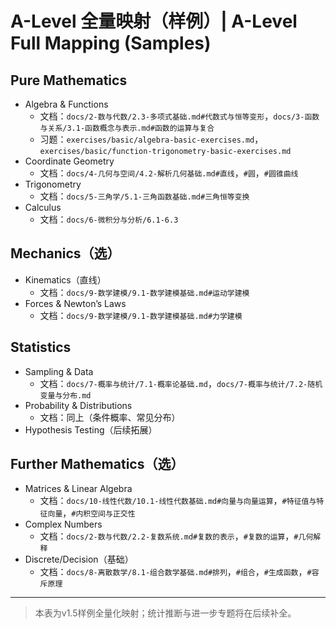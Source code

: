 # A-Level 全量映射（样例）| A-Level Full Mapping (Samples)

## Pure Mathematics

- Algebra & Functions
  - 文档：`docs/2-数与代数/2.3-多项式基础.md#代数式与恒等变形`，`docs/3-函数与关系/3.1-函数概念与表示.md#函数的运算与复合`
  - 习题：`exercises/basic/algebra-basic-exercises.md`，`exercises/basic/function-trigonometry-basic-exercises.md`
- Coordinate Geometry
  - 文档：`docs/4-几何与空间/4.2-解析几何基础.md#直线`，`#圆`，`#圆锥曲线`
- Trigonometry
  - 文档：`docs/5-三角学/5.1-三角函数基础.md#三角恒等变换`
- Calculus
  - 文档：`docs/6-微积分与分析/6.1-6.3`

## Mechanics（选）

- Kinematics（直线）
  - 文档：`docs/9-数学建模/9.1-数学建模基础.md#运动学建模`
- Forces & Newton’s Laws
  - 文档：`docs/9-数学建模/9.1-数学建模基础.md#力学建模`

## Statistics

- Sampling & Data
  - 文档：`docs/7-概率与统计/7.1-概率论基础.md`，`docs/7-概率与统计/7.2-随机变量与分布.md`
- Probability & Distributions
  - 文档：同上（条件概率、常见分布）
- Hypothesis Testing（后续拓展）

## Further Mathematics（选）

- Matrices & Linear Algebra
  - 文档：`docs/10-线性代数/10.1-线性代数基础.md#向量与向量运算`，`#特征值与特征向量`，`#内积空间与正交性`
- Complex Numbers
  - 文档：`docs/2-数与代数/2.2-复数系统.md#复数的表示`，`#复数的运算`，`#几何解释`
- Discrete/Decision（基础）
  - 文档：`docs/8-离散数学/8.1-组合数学基础.md#排列`，`#组合`，`#生成函数`，`#容斥原理`

---
> 本表为v1.5样例全量化映射；统计推断与进一步专题将在后续补全。
